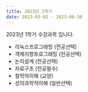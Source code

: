 ```yaml
---
title: 2023년 1학기
date: 2023-03-02 - 2023-06-30
---
```


2023년 1학기 수강과목 입니다.

- 리눅스프로그래밍 (전공선택)
- 객체지향프로그래밍 (전공선택)
- 논리설계 (전공선택)
- 자료구조 (전공필수)
- 철학의이해 (교양)
- 성의과학적이해 (일반선택)
